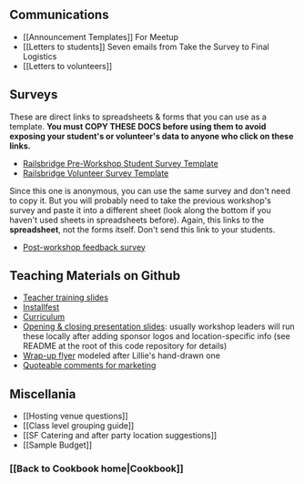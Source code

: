 ## Communications
* [[Announcement Templates]] For Meetup
* [[Letters to students]] Seven emails from Take the Survey to Final Logistics
* [[Letters to volunteers]]

## Surveys
These are direct links to spreadsheets & forms that you can use as a template. **You must COPY THESE DOCS before using them to avoid exposing your student's or volunteer's data to anyone who click on these links.** 

* [Railsbridge Pre-Workshop Student Survey Template](https://docs.google.com/spreadsheet/ccc?key=0Al9a5yeo4q0AdElLRHVuWFpDdGxqb3BVajE5dUF2THc#gid=0)
* [Railsbridge Volunteer Survey Template](https://docs.google.com/spreadsheet/ccc?key=0Al9a5yeo4q0AdFJZTlFxSkZWS2ZRRmI4c3FXVnJXMUE#gid=0)

Since this one is anonymous, you can use the same survey and don't need to copy it. But you will probably need to take the previous workshop's survey and paste it into a different sheet (look along the bottom if you haven't used sheets in spreadsheets before). Again, this links to the **spreadsheet**, not the forms itself. Don't send this link to your students. 

* [Post-workshop feedback survey](https://docs.google.com/spreadsheet/ccc?key=0Al9a5yeo4q0AdDhDZC04Nmx6UnlGZmd5OUlGYmh0ZkE#gid=0)

## Teaching Materials on Github
* [Teacher training slides](http://curriculum.railsbridge.org/workshop/teacher_training)
* [Installfest](http://installfest.railsbridge.org/installfest/)
* [Curriculum](http://installfest.railsbridge.org/curriculum/)
* [Opening & closing presentation slides](http://installfest.heroku.com/workshop/
): usually workshop leaders will run these locally after adding sponsor logos and location-specific info  (see README at the root of this code repository for details)
* [Wrap-up flyer](http://dl.dropbox.com/u/55826860/RailsBridge/more-resources-flyer.pdf) modeled after Lillie's hand-drawn one
* [Quoteable comments for marketing](Quotable-Comments)


## Miscellania
* [[Hosting venue questions]]
* [[Class level grouping guide]]
* [[SF Catering and after party location suggestions]]
* [[Sample Budget]]

### [[Back to Cookbook home|Cookbook]]